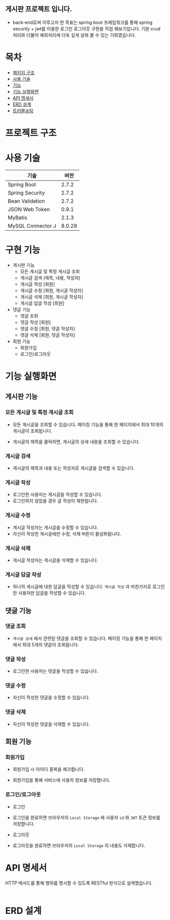 ## 게시판 프로젝트 입니다.

- back-end로써 이루고자 한 목표는
spring boot 프레임워크를 통해 spring security + jwt를 이용한 로그인 로그아웃 구현을 직접 해보기입니다.
기본 crud 처리와 더불어 예외처리에 더욱 깊게 살펴 볼 수 있는 기회였습니다.

# 목차
* [패키지 구조](#-프로젝트-구조)
* [사용 기술](#-사용-기술)
* [기능](#-구현-기능)
* [기능 실행화면](#-기능-실행화면)
* [API 명세서](#-API-명세서)
* [ERD 설계](#-ERD-설계)
* [트러블슈팅](#-트러블슈팅)


# 프로젝트 구조


# 사용 기술
|기술|버전|
|----|----|
|Spring Boot|2.7.2|
|Spring Security|2.7.2|
|Bean Validation|2.7.2|
|JSON Web Token|0.9.1|
|MyBatis|2.1.3|
|MySQL Connector J|8.0.28|


# 구현 기능
* 게시판 기능
  * 모든 게시글 및 특정 게시글 조회
  * 게시글 검색 (제목, 내용, 작성자)
  * 게시글 작성 [회원]
  * 게시글 수정 [회원, 게시글 작성자]
  * 게시글 삭제 [회원, 게시글 작성자]
  * 게시글 답글 작성 [회원]
* 댓글 기능
  * 댓글 조회
  * 댓글 작성 [회원]
  * 댓글 수정 [회원, 댓글 작성자]
  * 댓글 삭제 [회원, 댓글 작성자]
* 회원 기능
  * 회원가입
  * 로그인/로그아웃
  

# 기능 실행화면

## 게시판 기능
### 모든 게시글 및 특정 게시글 조회
* 모든 게시글을 조회할 수 있습니다. 페이징 기능을 통해 한 페이지에서 최대 10개의 게시글이 조회됩니다.

* 게시글의 제목을 클릭하면, 게시글의 상세 내용을 조회할 수 있습니다.

### 게시글 검색
* 게시글의 제목과 내용 또는 작성자로 게시글을 검색할 수 있습니다.

### 게시글 작성
* 로그인한 사용자는 게시글을 작성할 수 있습니다.
* 로그인하지 않았을 경우 글 작성이 제한됩니다.

### 게시글 수정
* 게시글 작성자는 게시글을 수정할 수 있습니다. 
* 자신이 작성한 게시글에만 수정, 삭제 버튼이 활성화됩니다.

### 게시글 삭제
* 게시글 작성자는 게시글을 삭제할 수 있습니다.

### 게시글 답글 작성
* 하나의 게시글에 대한 답글을 작성할 수 있습니다. `게시글 작성` 과 마찬가지로 로그인한 사용자만 답글을 작성할 수 있습니다.

## 댓글 기능
### 댓글 조회
* `게시글 상세` 에서 관련된 댓글을 조회할 수 있습니다. 페이징 기능을 통해 한 페이지에서 최대 5개의 댓글이 조회됩니다.

### 댓글 작성
* 로그인한 사용자는 댓글을 작성할 수 있습니다.

### 댓글 수정
* 자신이 작성한 댓글을 수정할 수 있습니다.

### 댓글 삭제
* 자신이 작성한 댓글을 삭제할 수 있습니다.

## 회원 기능
### 회원가입
* 회원가입 시 아이디 중복을 체크합니다.

* 회원가입을 통해 서비스에 사용자 정보를 저장합니다.

### 로그인/로그아웃
* 로그인
* 로그인을 완료하면 브라우저의 `Local Storage` 에 사용자 `id` 와 `JWT` 토큰 정보를 저장합니다.

* 로그아웃
* 로그아웃을 완료하면 브라우저의 `Local Storage` 의 내용도 삭제합니다.
  
# API 명세서
HTTP 메서드를 통해 행위를 명시할 수 있도록 RESTful 방식으로 설계했습니다. <br/><br/>

# ERD 설계
